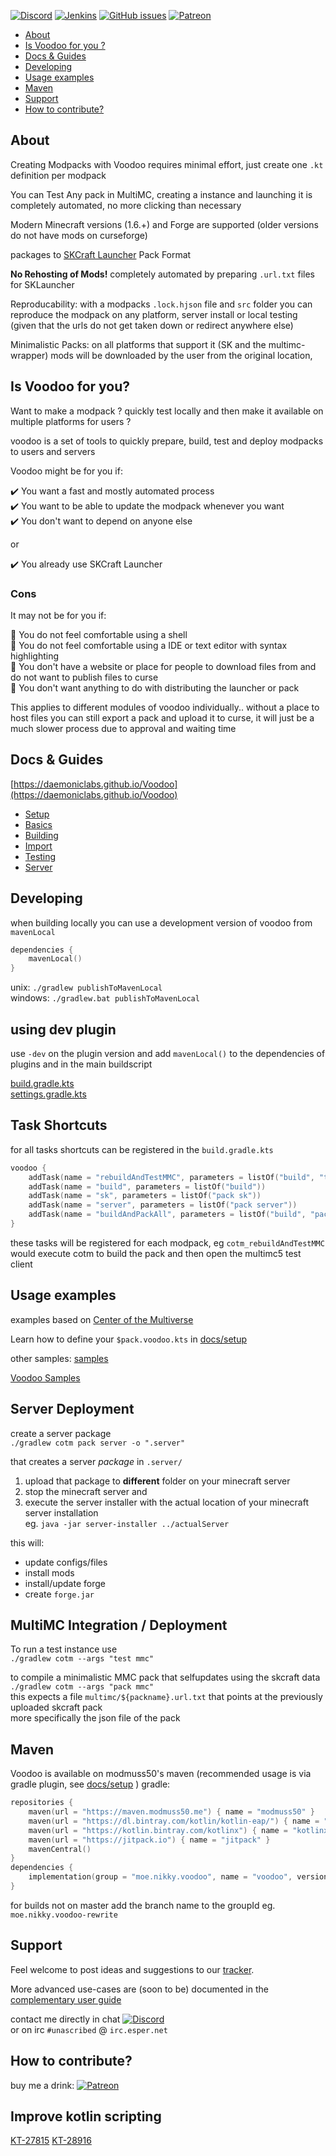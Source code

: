 [![Discord](https://img.shields.io/discord/342696338556977153.svg?style=for-the-badge&logo=discord)](https://discord.gg/SRFkHfp)
[![Jenkins](https://img.shields.io/jenkins/s/https/jenkins.modmuss50.me/job/NikkyAI/job/DaemonicLabs/job/Voodoo/job/master.svg?style=for-the-badge&label=Jenkins%20Build&logo=Jenkins)](https://jenkins.modmuss50.me/job/NikkyAI/job/DaemonicLabs/job/Voodoo/job/master)
[![GitHub issues](https://img.shields.io/github/issues/DaemonicLabs/Voodoo.svg?style=for-the-badge&logo=github)](https://github.com/DaemonicLabs/Voodoo/issues)
[![Patreon](https://img.shields.io/badge/Patreon-Nikkyai-red.svg?style=for-the-badge&logo=Patreon)](https://www.patreon.com/NikkyAi)

[TOC levels=2,2]: # " "

- [About](#about)
- [Is Voodoo for you ?](#is-voodoo-for-you)
- [Docs & Guides](#docs--guides)
- [Developing](#developing)
- [Usage examples](#usage-examples)
- [Maven](#maven)
- [Support](#support)
- [How to contribute?](#how-to-contribute)

About
-----

Creating Modpacks with Voodoo requires minimal effort, just create one `.kt` definition per modpack

You can Test Any pack in MultiMC, creating a instance and launching it is completely automated, no more clicking than necessary

Modern Minecraft versions (1.6.+) and Forge are supported (older versions do not have mods on curseforge)

packages to [SKCraft Launcher](https://github.com/SKCraft/Launcher#skcraft-launcher) Pack Format

**No Rehosting of Mods!** completely automated by preparing `.url.txt` files for SKLauncher

Reproducability: with a modpacks `.lock.hjson` file and `src` folder you can reproduce the modpack on any platform, server install or local testing
(given that the urls do not get taken down or redirect anywhere else)

Minimalistic Packs: on all platforms that support it (SK and the multimc-wrapper) mods will be downloaded by the user from the original location,  


Is Voodoo for you?
-------------------

Want to make a modpack ? quickly test locally and then make it available on multiple platforms for users ?

voodoo is a set of tools to quickly prepare, build, test and deploy modpacks to users and servers

Voodoo might be for you if: 

:heavy_check_mark: You want a fast and mostly automated process  
:heavy_check_mark: You want to be able to update the modpack whenever you want  
:heavy_check_mark: You don't want to depend on anyone else  

or

:heavy_check_mark: You already use SKCraft Launcher  

### Cons
It may not be for you if:

:small_orange_diamond: You do not feel comfortable using a shell  
:small_orange_diamond: You do not feel comfortable using a IDE or text editor with syntax highlighting  
:small_orange_diamond: You don't have a website or place for people to download files from 
and do not want to publish files to curse  
:small_orange_diamond: You don't want anything to do with distributing the launcher or pack  

This applies to different modules of voodoo individually.. without a place to host files you can still export
a pack and upload it to curse, it will just be a much slower process due to approval and waiting time

Docs & Guides
-------------

[https://daemoniclabs.github.io/Voodoo](https://daemoniclabs.github.io/Voodoo)

- [Setup](docs/setup)
- [Basics](docs/basics)
- [Building](docs/building)
- [Import](docs/import)
- [Testing](docs/testing)
- [Server](docs/server)

Developing
----------

when building locally you can use a development version of voodoo from `mavenLocal`

```kotlin
dependencies {
    mavenLocal()
}
```

unix: `./gradlew publishToMavenLocal`  
windows: `./gradlew.bat publishToMavenLocal`

## using dev plugin

use `-dev` on the plugin version and add `mavenLocal()` to the dependencies of plugins and in the main buildscript

[build.gradle.kts](https://github.com/DaemonicLabs/Voodoo/blob/master/samples/build.gradle.kts)  
[settings.gradle.kts](https://github.com/DaemonicLabs/Voodoo/blob/master/samples/settings.gradle.kts)  

Task Shortcuts
--------------

for all tasks shortcuts can be registered in the `build.gradle.kts`
```kotlin
voodoo {
    addTask(name = "rebuildAndTestMMC", parameters = listOf("build", "test mmc"))
    addTask(name = "build", parameters = listOf("build"))
    addTask(name = "sk", parameters = listOf("pack sk"))
    addTask(name = "server", parameters = listOf("pack server"))
    addTask(name = "buildAndPackAll", parameters = listOf("build", "pack sk", "pack server", "pack mmc"))
}
```
these tasks will be registered for each modpack, eg `cotm_rebuildAndTestMMC` would 
execute cotm to build the pack and then open the multimc5 test client

Usage examples
--------------

examples based on [Center of the Multiverse](https://github.com/elytra/Center-of-the-Multiverse)

Learn how to define your `$pack.voodoo.kts` in [docs/setup](docs/setup)

other samples: [samples](samples) 

[Voodoo Samples](https://github.com/DaeminicLabs/VoodooSamples)

## Server Deployment

create a server package \
`./gradlew cotm pack server -o ".server"`

that creates a server *package* in `.server/`
 1. upload that package to **different** folder on your minecraft server
 2. stop the minecraft server and
 3. execute the server installer with the actual location of your minecraft server installation \
    eg. `java -jar server-installer ../actualServer`

this will:
 - update configs/files
 - install mods
 - install/update forge
 - create `forge.jar`

## MultiMC Integration / Deployment

To run a test instance use \
`./gradlew cotm --args "test mmc"`

to compile a minimalistic MMC pack that selfupdates using the skcraft data \
`./gradlew cotm --args "pack mmc"` \
this expects a file `multimc/${packname}.url.txt` that points at the previously uploaded skcraft pack \
more specifically the json file of the pack

Maven
-----

Voodoo is available on modmuss50's maven
(recommended usage is via gradle plugin, see [docs/setup](docs/setup) )
gradle:
```kotlin
repositories {
    maven(url = "https://maven.modmuss50.me") { name = "modmuss50" }   
    maven(url = "https://dl.bintray.com/kotlin/kotlin-eap/") { name = "Kotlin EAP" }
    maven(url = "https://kotlin.bintray.com/kotlinx") { name = "kotlinx" }
    maven(url = "https://jitpack.io") { name = "jitpack" }
    mavenCentral()
}
dependencies {
    implementation(group = "moe.nikky.voodoo", name = "voodoo", version = "0.4+")
}
```


for builds not on master add the branch name to the groupId
eg. `moe.nikky.voodoo-rewrite`

Support
-------

Feel welcome to post ideas and suggestions to our [tracker](https://github.com/DaemonicLabs/Voodoo/issues).

More advanced use-cases are (soon to be) documented in the [complementary user guide](docs/user_guide)

contact me directly in chat [![Discord](https://img.shields.io/discord/342696338556977153.svg?style=flat-square&label=%23ai-lab&logo=discord)](https://discord.gg/SRFkHfp)   
or on irc `#unascribed` @ `irc.esper.net`

How to contribute?
------------------

buy me a drink: [![Patreon](https://img.shields.io/badge/Patreon-Nikkyai-red.svg?style=flat-square)](https://www.patreon.com/NikkyAi)

## Improve kotlin scripting

[KT-27815](https://youtrack.jetbrains.com/issue/KT-27815)
[KT-28916](https://youtrack.jetbrains.com/issue/KT-28916)
